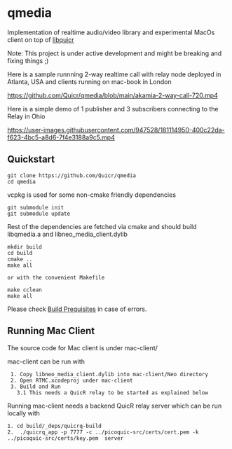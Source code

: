qmedia
========

Implementation of realtime audio/video library and experimental
MacOs client on top of [libquicr](https://github.com/Quicr/libquicr)

Note: This project is under active development and might be breaking 
and fixing things ;)

Here is a sample runnning 2-way realtime call with relay node deployed 
in Atlanta, USA and clients running on mac-book in London

https://github.com/Quicr/qmedia/blob/main/akamia-2-way-call-720.mp4

Here is a simple demo of 1 publisher and 3 subscribers connecting 
to the Relay in Ohio

https://user-images.githubusercontent.com/947528/181114950-400c22da-f623-4bc5-a8d6-7f4e3188a9c5.mp4


Quickstart
----------
```
git clone https://github.com/Quicr/qmedia
cd qmedia
```

vcpkg is used for some non-cmake friendly dependencies
```
git submodule init
git submodule update
```

Rest of the dependencies are fetched via cmake and should build
libqmedia.a and libneo_media_client.dylib
```
mkdir build
cd build
cmake ..
make all

or with the convenient Makefile

make cclean
make all
```

Please check [Build Prequisites](BUILD-PREREQUISITES.md) in case of
errors.

Running Mac Client 
------------------
The source code for Mac client is under mac-client/

mac-client can be run with
```
 1. Copy libneo_media_client.dylib into mac-client/Neo directory
 2. Open RTMC.xcodeproj under mac-client
 3. Build and Run
   3.1 This needs a QuicR relay to be started as explained below
```

Running mac-client needs a backend QuicR relay server which 
can be run locally with
```
1. cd build/_deps/quicrq-build
2.  ./quicrq_app -p 7777 -c ../picoquic-src/certs/cert.pem -k ../picoquic-src/certs/key.pem  server
```



